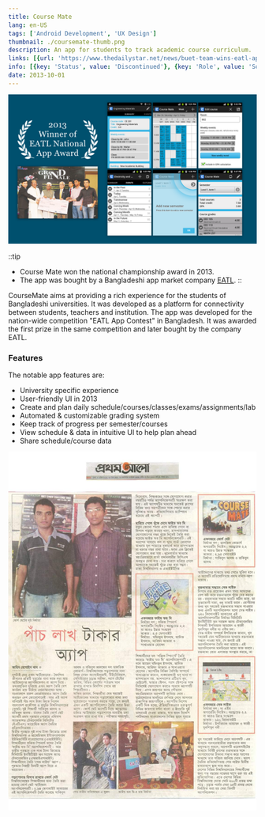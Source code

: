 ```yaml
---
title: Course Mate
lang: en-US
tags: ['Android Development', 'UX Design']
thumbnail: ./coursemate-thumb.png
description: An app for students to track academic course curriculum.
links: [{url: 'https://www.thedailystar.net/news/buet-team-wins-eatl-app-contest', text: 'View featured article', icon: 'material-symbols:newspaper'}, {url: 'https://www.eatlbd.com/index.php?r=site/contest2013', text: 'Visit competition results', icon: 'material-symbols:trophy-outline'}, {url: 'http://eatlapps.com/appsearch/details/108', text: 'Download APK', icon: 'material-symbols:rocket-outline'}]
info: [{key: 'Status', value: 'Discontinued'}, {key: 'Role', value: 'Software Engineer and Architect'}, {key: 'Employment', value: 'Self employed'}, {key: 'Skills involved', value: ['Android SDK', 'Custom View Development', 'Performance Analysis', 'UX Design', 'Calculus', 'Geometry']}, {key: 'Tech used', value: ['Java', 'Android SDK', 'Eclipse', 'Performance Monitor', 'Maven']}]
date: 2013-10-01
---
```

![Course Mate](/coursemate.png)

::tip
- Course Mate won the national championship award in 2013.
- The app was bought by a Bangladeshi app market company [EATL](http://eatlapps.com).
::

CourseMate aims at providing a rich experience for the students of Bangladeshi universities. It was developed as a platform for connectivity between students, teachers and institution. The app was developed for the nation-wide competition "EATL App Contest" in Bangladesh. It was awarded the first prize in the same competition and later bought by the company EATL.

### Features
The notable app features are:
- University specific experience
- User-friendly UI in 2013
- Create and plan daily schedule/courses/classes/exams/assignments/lab
- Automated & customizable grading system
- Keep track of progress per semester/courses
- View schedule & data in intuitive UI to help plan ahead
- Share schedule/course data

![Course Mate](/coursemate-2.jpeg)